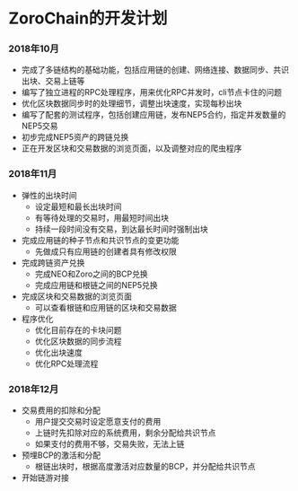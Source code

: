 # ZoroChain的开发计划
### 2018年10月
* 完成了多链结构的基础功能，包括应用链的创建、网络连接、数据同步、共识出块、交易上链等
* 编写了独立进程的RPC处理程序，用来优化RPC并发时，cli节点卡住的问题
* 优化区块数据同步时的处理细节，调整出块速度，实现每秒出块
* 编写了配套的测试程序，包括创建应用链，发布NEP5合约，指定并发数量的NEP5交易
* 初步完成NEP5资产的跨链兑换
* 正在开发区块和交易数据的浏览页面，以及调整对应的爬虫程序

### 2018年11月
* 弹性的出块时间
  * 设定最短和最长出块时间
  * 有等待处理的交易时，用最短时间出块
  * 持续一段时间没有交易，到达最长时间时强制出块
* 完成应用链的种子节点和共识节点的变更功能
  * 先做成只有应用链的创建者具有修改权限
* 完成跨链资产兑换
  * 完成NEO和Zoro之间的BCP兑换
  * 完成应用链和根链之间的NEP5兑换
* 完成区块和交易数据的浏览页面
  * 可以查看根链和应用链的区块和交易数据
* 程序优化
  * 优化目前存在的卡块问题
  * 优化区块数据的同步流程
  * 优化出块速度
  * 优化RPC处理流程

### 2018年12月
* 交易费用的扣除和分配
  * 用户提交交易时设定愿意支付的费用
  * 上链时先扣除对应的系统费用，剩余分配给共识节点
  * 如果支付的费用不够，交易失败，无法上链
* 预埋BCP的激活和分配
  * 根链出块时，根据高度激活对应数量的BCP，并分配给共识节点
* 开始链游对接